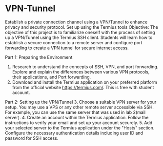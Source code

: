 # VPN-Tunnel
Establish a private connection channel using a VPN/Tunnel to enhance privacy and security protocol.
Set up using the Termius tools
Objective:
The objective of this project is to familiarize oneself  with the process of setting up a VPN/Tunnel using the Termius SSH client. Students will learn how to establish a secure connection to a remote server and configure port forwarding to create a VPN tunnel for secure internet
access.

Part 1: Preparing the Environment
1. Research to understand the concepts of SSH, VPN, and port forwarding. Explore and explain the differences between various VPN protocols, their applications, and Port forwarding.
2. Download and install the Termius application on your preferred platform from the official website https://termius.com/. This is free with student account.

Part 2: Setting up the VPN/Tunnel
3. Choose a suitable VPN server for your setup. You may use a VPS or any other remote server accessible via SSH.
For example, you can use the same server that was used in lab 2(mail server).
4. Create an account within the Termius application. Follow the instructions to verify your email and set up your account securely.
5. Add your selected server to the Termius application under the "Hosts" section. Configure the necessary authentication details including user ID and password for SSH access.
